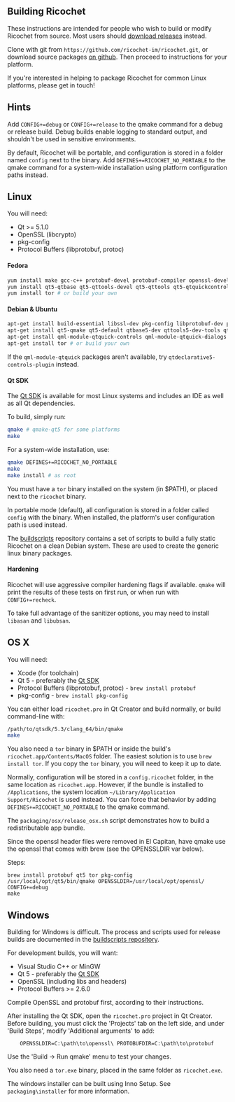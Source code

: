 ## Building Ricochet

These instructions are intended for people who wish to build or modify Ricochet from source. Most users should [download releases](https://github.com/ricochet-im/ricochet/releases) instead.

Clone with git from `https://github.com/ricochet-im/ricochet.git`, or download source packages [on github](https://github.com/ricochet-im/ricochet/releases). Then proceed to instructions for your platform.

If you're interested in helping to package Ricochet for common Linux platforms, please get in touch!

## Hints

Add `CONFIG+=debug` or `CONFIG+=release` to the qmake command for a debug or release build. Debug builds enable logging to standard output, and shouldn't be used in sensitive environments.

By default, Ricochet will be portable, and configuration is stored in a folder named `config` next to the binary. Add `DEFINES+=RICOCHET_NO_PORTABLE` to the qmake command for a system-wide installation using platform configuration paths instead.

## Linux

You will need:
 * Qt >= 5.1.0
 * OpenSSL (libcrypto)
 * pkg-config
 * Protocol Buffers (libprotobuf, protoc)

#### Fedora
```sh
yum install make gcc-c++ protobuf-devel protobuf-compiler openssl-devel
yum install qt5-qtbase qt5-qttools-devel qt5-qttools qt5-qtquickcontrols qt5-qtdeclarative qt5-qtbase-devel qt5-qtbase-gui qt5-qtdeclarative-devel qt5-qtmultimedia-devel
yum install tor # or build your own
```
#### Debian & Ubuntu
```sh
apt-get install build-essential libssl-dev pkg-config libprotobuf-dev protobuf-compiler
apt-get install qt5-qmake qt5-default qtbase5-dev qttools5-dev-tools qtdeclarative5-dev qtmultimedia5-dev
apt-get install qml-module-qtquick-controls qml-module-qtquick-dialogs qml-module-qtmultimedia
apt-get install tor # or build your own
```

If the `qml-module-qtquick` packages aren't available, try `qtdeclarative5-controls-plugin` instead.

#### Qt SDK
The [Qt SDK](https://www.qt.io/download/) is available for most Linux systems and includes an IDE as well as all Qt dependencies.

To build, simply run:
```sh
qmake # qmake-qt5 for some platforms
make
```

For a system-wide installation, use:
```sh
qmake DEFINES+=RICOCHET_NO_PORTABLE
make
make install # as root
```

You must have a `tor` binary installed on the system (in $PATH), or placed next to the `ricochet` binary.

In portable mode (default), all configuration is stored in a folder called `config` with the binary. When installed, the platform's user configuration path is used instead.

The [buildscripts](https://github.com/ricochet-im/buildscripts) repository contains a set of scripts to build a fully static Ricochet on a clean Debian system. These are used to create the generic linux binary packages.

#### Hardening
Ricochet will use aggressive compiler hardening flags if available. `qmake` will print the results of these tests on first run, or when run with `CONFIG+=recheck`.

To take full advantage of the sanitizer options, you may need to install `libasan` and `libubsan`.

## OS X

You will need:
 * Xcode (for toolchain)
 * Qt 5 - preferably the [Qt SDK](https://www.qt.io/download/)
 * Protocol Buffers (libprotobuf, protoc) - `brew install protobuf`
 * pkg-config - `brew install pkg-config`

You can either load `ricochet.pro` in Qt Creator and build normally, or build command-line with:
```sh
/path/to/qtsdk/5.3/clang_64/bin/qmake
make
```

You also need a `tor` binary in $PATH or inside the build's `ricochet.app/Contents/MacOS` folder. The easiest solution is to use `brew install tor`. If you copy the `tor` binary, you will need to keep it up to date.

Normally, configuration will be stored in a `config.ricochet` folder, in the same location as `ricochet.app`. However, if the bundle is installed to `/Applications`, the system location `~/Library/Application Support/Ricochet` is used instead. You can force that behavior by adding `DEFINES+=RICOCHET_NO_PORTABLE` to the qmake command.

The `packaging/osx/release_osx.sh` script demonstrates how to build a redistributable app bundle.

Since the openssl header files were removed in El Capitan, have qmake use the openssl that comes with brew (see the OPENSSLDIR var below).

Steps:
```
brew install protobuf qt5 tor pkg-config
/usr/local/opt/qt5/bin/qmake OPENSSLDIR=/usr/local/opt/openssl/ CONFIG+=debug
make
```

## Windows

Building for Windows is difficult. The process and scripts used for release builds are documented in the [buildscripts repository](https://github.com/ricochet-im/buildscripts/tree/master/mingw).

For development builds, you will want:
 * Visual Studio C++ or MinGW
 * Qt 5 - preferably the [Qt SDK](https://www.qt.io/download/)
 * OpenSSL (including libs and headers)
 * Protocol Buffers >= 2.6.0

Compile OpenSSL and protobuf first, according to their instructions.

After installing the Qt SDK, open the `ricochet.pro` project in Qt Creator. Before building, you must click the 'Projects' tab on the left side, and under 'Build Steps', modify 'Additional arguments' to add:

```
    OPENSSLDIR=C:\path\to\openssl\ PROTOBUFDIR=C:\path\to\protobuf
```

Use the 'Build -> Run qmake' menu to test your changes.

You also need a `tor.exe` binary, placed in the same folder as `ricochet.exe`.

The windows installer can be built using Inno Setup. See `packaging\installer` for more information.
